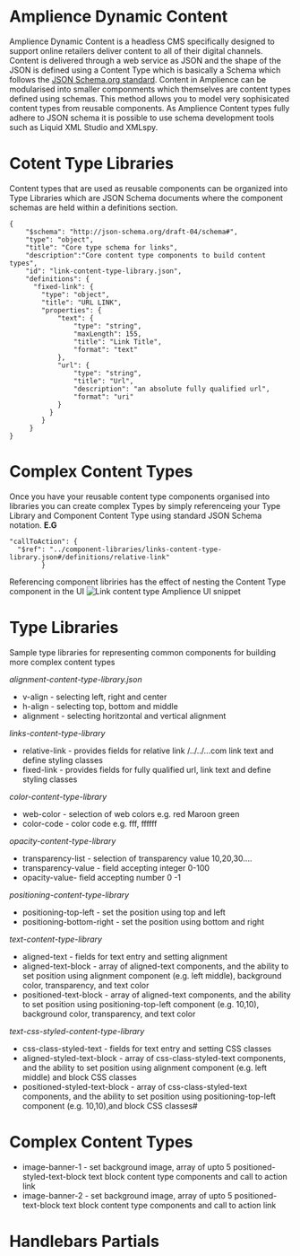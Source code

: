 # Amplience Dynamic Content
Amplience Dynamic Content is a headless CMS specifically designed to support online retailers deliver content to all of their digital channels.  Content is delivered through a web service as JSON and the shape of the JSON is defined using a Content Type which is basically a Schema which follows the [JSON Schema.org standard](http://json-schema.org/).  Content in Amplience can be modularised into smaller componments which themselves are content types defined using schemas.  This method allows you to model very sophisicated content types from reusable components.  As Amplience Content types fully adhere to JSON schema it is possible to use schema development tools such as Liquid XML Studio and XMLspy.

# Cotent Type Libraries

Content types that are used as reusable components can be organized into Type Libraries which are JSON Schema documents where the component schemas are held within a definitions section.

```
{
    "$schema": "http://json-schema.org/draft-04/schema#",
    "type": "object",
    "title": "Core type schema for links",
    "description":"Core content type components to build content types",
    "id": "link-content-type-library.json",
    "definitions": {
      "fixed-link": {
        "type": "object",
        "title": "URL LINK",
        "properties": {
            "text": {
                "type": "string",
                "maxLength": 155,
                "title": "Link Title",
                "format": "text"
            },
            "url": {
                "type": "string",
                "title": "Url",
                "description": "an absolute fully qualified url",
                "format": "uri"
            }
          }
        }    
     }
}
```
# Complex Content Types
Once you have your reusable content type components organised into libraries you can create complex Types by simply referenceing your Type Library and Component Content Type using standard JSON Schema notation.
**E.G**
```
"callToAction": {
  "$ref": "../component-libraries/links-content-type-library.json#/definitions/relative-link"
        }
```
Referencing component libriries has the effect of nesting the Content Type component in the UI
![Link content type Amplience UI snippet](http://i1.adis.ws/i/jwdemo/link-content-type-UI-snip)

# Type Libraries
Sample type libraries for representing common components for building more complex content types

*alignment-content-type-library.json* 

- v-align - selecting left, right and center   
- h-align - selecting top, bottom and middle
- alignment - selecting horitzontal and vertical alignment

*links-content-type-library*

- relative-link - provides fields for relative link /../../...com link text and define styling classes
- fixed-link - provides fields for fully qualified url, link text and define styling classes

*color-content-type-library*

- web-color - selection of web colors e.g. red Maroon green
- color-code - color code e.g. fff, ffffff

*opacity-content-type-library*

- transparency-list - selection of transparency value 10,20,30....
- transparency-value - field accepting integer 0-100
- opacity-value- field accepting number 0 -1

*positioning-content-type-library*

- positioning-top-left - set the position using top and left
- positioning-bottom-right - set the position using bottom and right

*text-content-type-library*

- aligned-text - fields for text entry and setting alignment
- aligned-text-block - array of aligned-text components, and the ability to set position using alignment component (e.g. left middle), background color, transparency, and text color
- positioned-text-block - array of aligned-text components, and the ability to set position using  positioning-top-left component (e.g. 10,10), background color, transparency, and text color

*text-css-styled-content-type-library*

- css-class-styled-text - fields for text entry and setting CSS classes
- aligned-styled-text-block - array of css-class-styled-text components, and the ability to set position using alignment component (e.g. left middle) and block CSS classes
- positioned-styled-text-block - array of css-class-styled-text components, and the ability to set position using  positioning-top-left component (e.g. 10,10),and block CSS classes#

# Complex Content Types

- image-banner-1 - set background image, array of upto 5 positioned-styled-text-block text block content type components and call to action link
- image-banner-2 - set background image, array of upto 5 positioned-text-block text block content type components and call to action link


# Handlebars Partials

